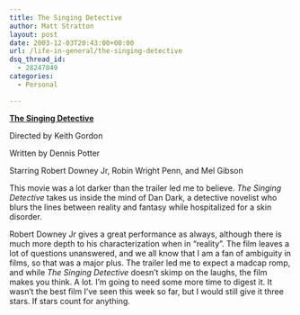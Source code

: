 ```yaml
---
title: The Singing Detective
author: Matt Stratton
layout: post
date: 2003-12-03T20:43:00+00:00
url: /life-in-general/the-singing-detective
dsq_thread_id:
  - 28247849
categories:
  - Personal

---
```

<a href="http://www.imdb.com/title/tt0314676/" target="_blank"><strong>The Singing Detective</strong></a>
  
Directed by Keith Gordon
  
Written by Dennis Potter
  
Starring Robert Downey Jr, Robin Wright Penn, and Mel Gibson

This movie was a lot darker than the trailer led me to believe. _The Singing Detective_ takes us inside the mind of Dan Dark, a detective novelist who blurs the lines between reality and fantasy while hospitalized for a skin disorder.

Robert Downey Jr gives a great performance as always, although there is much more depth to his characterization when in &#8220;reality&#8221;. The film leaves a lot of questions unanswered, and we all know that I am a fan of ambiguity in films, so that was a major plus. The trailer led me to expect a madcap romp, and while _The Singing Detective_ doesn&#8217;t skimp on the laughs, the film makes you think. A lot. I&#8217;m going to need some more time to digest it. It wasn&#8217;t the best film I&#8217;ve seen this week so far, but I would still give it three stars. If stars count for anything.